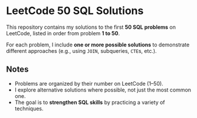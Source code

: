 # LeetCode 50 SQL Solutions

This repository contains my solutions to the first **50 SQL problems** on LeetCode, listed in order from problem **1 to 50**.

For each problem, I include **one or more possible solutions** to demonstrate different approaches (e.g., using `JOIN`, subqueries, `CTE`s, etc.).

## Notes

- Problems are organized by their number on LeetCode (1–50).  
- I explore alternative solutions where possible, not just the most common one.  
- The goal is to **strengthen SQL skills** by practicing a variety of techniques.  

